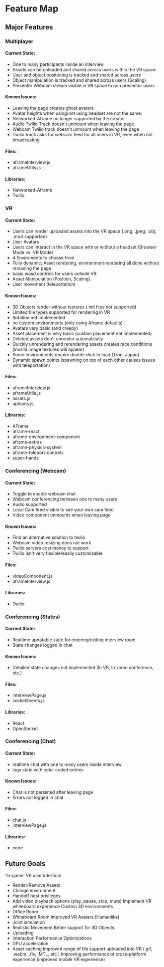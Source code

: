 # Feature Map

## Major Features

### Multiplayer

#### Current State:
- One to many participants inside an interview
- Assets can be uploaded and shared across users within the VR space
- User and object positoning is tracked and shared across users
- Object manipulation is tracked and shared across users (Scaling)
- Presenter Webcam stream visible in VR space to non presenter users

#### Known Issues:
- Leaving the page creates ghost avatars
- Avatar heights when using/not using headset are not the same.
- Networked-Aframe no longer supported by the creator
- Audio Twilio Track doesn't unmount when leaving the page
- Webcam Twilio track doesn't unmount when leaving the page
- Twilio track asks for webcam feed for all users in VR, even when not broadcasting

#### Files:
- aframeInterview.js
- aframeUtils.js

#### Libraries:
- Networked-Aframe
- Twilio

### VR

#### Current State:
- Users can render uploaded assets into the VR space (.png, .jpeg, .obj, .mp4 supported)
- User Avatars
- Users can interact in the VR space with or without a headset (Browser Mode vs. VR Mode)
- 4 Enviroments to choose from
- Fully dynamic; Asset rendering, environment rendering all done without reloading the page
- basic wasd controls for users outside VR
- Asset Manipulation (Position, Scaling)
- User movement (teleportation)

#### Known Issues:
- 3D Objects render without textures (.mtl files not supported)
- Limited file types supported for rendering in VR
- Rotation not implemented
- no custom environments (only using Aframe defaults)
- Avatars very basic (and creepy)
- Asset placement is very basic (custom placement not implemented)
- Deleted assets don't unrender automatically
- Quickly unrendering and rerendering assets creates race conditions (invalid image textures will appear)
- Some environments require double click to load (Tron, Japan)
- Dynamic spawn points (spawning on top of each other causes issues with teleportation)

#### Files:
- aframeInterview.js
- aframeUtils.js
- assets.js
- uploads.js

#### Libraries:
- AFrame
- aframe-react
- aframe-environment-component
- aframe-extras
- aframe-physics-system
- aframe-teleport-controls
- super-hands

### Conferencing (Webcam)

#### Current State:
- Toggle to enable webcam chat
- Webcam conferencing between one to many users
- Audio supported
- Local Cam feed visible to see your own cam feed
- Video component unmounts when leaving page

#### Known Issues:
- Find an alternative solution to twilio
- Webcam video resizing does not work
- Twilio servers cost money to support
- Twilio isn't very flexible/easily customizable

#### Files:
- videoComponent.js
- aframeInterview.js

#### Libraries:
- Twilio

### Conferencing (States)

#### Current State:
- Realtime updatable state for entering/exiting interview room
- State changes logged in chat

#### Known Issues:
- Detailed state changes not implemented (In VR, In video conference, etc.)

#### Files:
- interviewPage.js
- socketEvents.js


#### Libraries:
- React
- OpenSocket

### Conferencing (Chat)

#### Current State:
- realtime chat with one to many users inside interview
- logs state with color coded entries

#### Known Issues:
- Chat is not persisted after leaving page
- Errors not logged in chat

#### Files:
- chat.js
- interviewPage.js

#### Libraries:
- none

## Future Goals

‘In-game’ VR user interface 
- Render/Remove Assets
- Change environment
- Handoff host privileges
- Add video playback options (play, pause, stop, mute)
Implement VR whiteboard experience
Custom 3D environments
- Office Room
- Whiteboard Room
 Improved VR Avatars (Humanlike)
- Joint simulation
- Realistic Movement
Better support for 3D Objects
- Uploading
- Interaction
Performance Optimizations
- GPU acceleration
- Asset caching 
Improved range of file support uploaded into VR (.gif, .webm, .flv, .MTL, etc.)
Improving performance of cross-platform experience (improved mobile VR experience)

